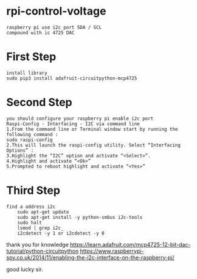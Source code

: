 # rpi-control-voltage
    raspberry pi use i2c port SDA / SCL
    compound with ic 4725 DAC 

# First Step
    install library 
    sudo pip3 install adafruit-circuitpython-mcp4725

# Second Step
    you should configure your raspberry pi enable i2c port
    Raspi-Config - Interfacing - I2C via command line 
    1.From the command line or Terminal window start by running the following command :
    sudo raspi-config
    2.This will launch the raspi-config utility. Select “Interfacing Options” :
    3.Highlight the “I2C” option and activate “<Select>”.
    4.Highlight and activate “<Ok>” 
    5.Prompted to reboot highlight and activate “<Yes>”

# Third Step
    find a address i2c
        sudo apt-get update
        sudo apt-get install -y python-smbus i2c-tools
        sudo halt
        lsmod | grep i2c_
        i2cdetect -y 1 or i2cdetect -y 0

thank you for knowledge 
    https://learn.adafruit.com/mcp4725-12-bit-dac-tutorial/python-circuitpython
    https://www.raspberrypi-spy.co.uk/2014/11/enabling-the-i2c-interface-on-the-raspberry-pi/

good lucky sir. 